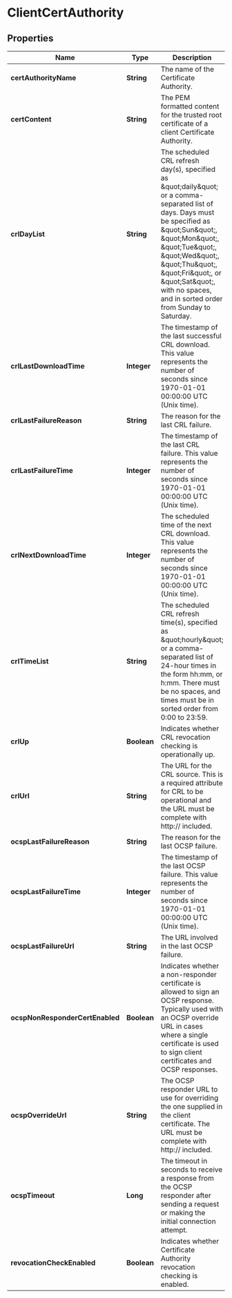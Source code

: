 
# ClientCertAuthority

## Properties
Name | Type | Description | Notes
------------ | ------------- | ------------- | -------------
**certAuthorityName** | **String** | The name of the Certificate Authority. |  [optional]
**certContent** | **String** | The PEM formatted content for the trusted root certificate of a client Certificate Authority. |  [optional]
**crlDayList** | **String** | The scheduled CRL refresh day(s), specified as \&quot;daily\&quot; or a comma-separated list of days. Days must be specified as \&quot;Sun\&quot;, \&quot;Mon\&quot;, \&quot;Tue\&quot;, \&quot;Wed\&quot;, \&quot;Thu\&quot;, \&quot;Fri\&quot;, or \&quot;Sat\&quot;, with no spaces, and in sorted order from Sunday to Saturday. |  [optional]
**crlLastDownloadTime** | **Integer** | The timestamp of the last successful CRL download. This value represents the number of seconds since 1970-01-01 00:00:00 UTC (Unix time). |  [optional]
**crlLastFailureReason** | **String** | The reason for the last CRL failure. |  [optional]
**crlLastFailureTime** | **Integer** | The timestamp of the last CRL failure. This value represents the number of seconds since 1970-01-01 00:00:00 UTC (Unix time). |  [optional]
**crlNextDownloadTime** | **Integer** | The scheduled time of the next CRL download. This value represents the number of seconds since 1970-01-01 00:00:00 UTC (Unix time). |  [optional]
**crlTimeList** | **String** | The scheduled CRL refresh time(s), specified as \&quot;hourly\&quot; or a comma-separated list of 24-hour times in the form hh:mm, or h:mm. There must be no spaces, and times must be in sorted order from 0:00 to 23:59. |  [optional]
**crlUp** | **Boolean** | Indicates whether CRL revocation checking is operationally up. |  [optional]
**crlUrl** | **String** | The URL for the CRL source. This is a required attribute for CRL to be operational and the URL must be complete with http:// included. |  [optional]
**ocspLastFailureReason** | **String** | The reason for the last OCSP failure. |  [optional]
**ocspLastFailureTime** | **Integer** | The timestamp of the last OCSP failure. This value represents the number of seconds since 1970-01-01 00:00:00 UTC (Unix time). |  [optional]
**ocspLastFailureUrl** | **String** | The URL involved in the last OCSP failure. |  [optional]
**ocspNonResponderCertEnabled** | **Boolean** | Indicates whether a non-responder certificate is allowed to sign an OCSP response. Typically used with an OCSP override URL in cases where a single certificate is used to sign client certificates and OCSP responses. |  [optional]
**ocspOverrideUrl** | **String** | The OCSP responder URL to use for overriding the one supplied in the client certificate. The URL must be complete with http:// included. |  [optional]
**ocspTimeout** | **Long** | The timeout in seconds to receive a response from the OCSP responder after sending a request or making the initial connection attempt. |  [optional]
**revocationCheckEnabled** | **Boolean** | Indicates whether Certificate Authority revocation checking is enabled. |  [optional]



